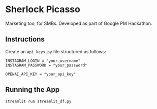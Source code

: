 # Sherlock Picasso

Marketing too, for SMBs. Developed as part of Google PM Hackathon.

## Instructions

Create an `api_keys.py` file structured as follows:

```
INSTAGRAM_LOGIN = "your_username"
INSTAGRAM_PASSWORD = "your_password"

OPENAI_API_KEY = "your_api_key"
``````

## Running the App

``` streamlit run streamlit_df.py ```
